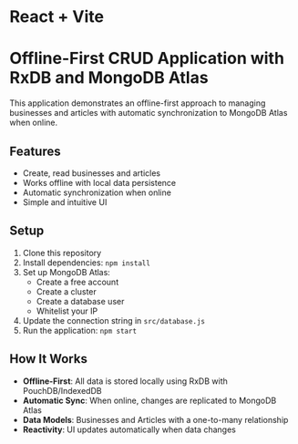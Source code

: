 # React + Vite

# Offline-First CRUD Application with RxDB and MongoDB Atlas

This application demonstrates an offline-first approach to managing businesses and articles with automatic synchronization to MongoDB Atlas when online.

## Features

- Create, read businesses and articles
- Works offline with local data persistence
- Automatic synchronization when online
- Simple and intuitive UI

## Setup

1. Clone this repository
2. Install dependencies: `npm install`
3. Set up MongoDB Atlas:
   - Create a free account
   - Create a cluster
   - Create a database user
   - Whitelist your IP
4. Update the connection string in `src/database.js`
5. Run the application: `npm start`

## How It Works

- **Offline-First**: All data is stored locally using RxDB with PouchDB/IndexedDB
- **Automatic Sync**: When online, changes are replicated to MongoDB Atlas
- **Data Models**: Businesses and Articles with a one-to-many relationship
- **Reactivity**: UI updates automatically when data changes


<!-- https://www.npmjs.com/package/realm-web -->

<!-- https://www.mongodb.com/docs/atlas/app-services/data-api/ -->